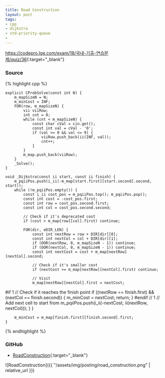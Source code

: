 ```yaml
---
title: Road Construction
layout: post
tags:
- cpp
- dijkstra
- std-priority-queue
- 
---
```


<https://codepro.lge.com/exam/18/국내-기출-연습문제/quiz/36>{:target="_blank"}

### Source

{% highlight cpp %}

	explicit CProbSolve(const int N) {
		m_mapSizeN = N;
		m_minCost = INF;
		FOR(row, m_mapSizeN) {
			vii viiRow;
			int cnt = 0;
			while (cnt < m_mapSizeN) {
				const char cVal = cin.get();
				const int val = cVal - '0';
				if (val >= 0 && val <= 9) {
					viiRow.push_back(ii(INF, val));
					cnt++;
				}
			}
			m_map.push_back(viiRow);
		}
		_Solve();
	}

	void _Dijkstra(const ii start, const ii finish) {
		m_pqiiPos.push(i_ii(-m_map[start.first][start.second].second, start));
		while (!m_pqiiPos.empty()) {
			const i_ii cost_pos = m_pqiiPos.top(); m_pqiiPos.pop();
			const int cost = -cost_pos.first;
			const int row = cost_pos.second.first;
			const int col = cost_pos.second.second;

			// Check if it's deprecated cost
			if (cost > m_map[row][col].first) continue;

			FOR(dir, eDIR_LEN) {
				const int nextRow = row + DIR[dir][0];
				const int nextCol = col + DIR[dir][1];
				if (OOR(nextRow, 0, m_mapSizeN - 1)) continue;
				if (OOR(nextCol, 0, m_mapSizeN - 1)) continue;
				const int nextCost = cost + m_map[nextRow][nextCol].second;

				// Check if it's smaller cost
				if (nextCost >= m_map[nextRow][nextCol].first) continue;

				// Visit
				m_map[nextRow][nextCol].first = nextCost;
#if 1
				// Check if it reaches the finish point
				if ((nextRow == finish.first) && (nextCol == finish.second)) {
					m_minCost = nextCost;
					return;
				}
#endif // 1
				// Add next cell to start from
				m_pqiiPos.push(i_ii(-nextCost, ii(nextRow, nextCol)));
			}
		}

		m_minCost = m_map[finish.first][finish.second].first;
	}

{% endhighlight %}

### GitHub

- [RoadConstruction](<https://github.com/coolwindjo/algoguru/tree/master/_posts/Done/RoadConstruction>){:target="_blank"}

![RoadConstruction]({{ "/assets/img/posting/road_construction.png" | relative_url }})
